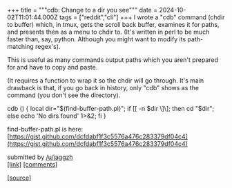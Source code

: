 +++
title = """cdb: Change to a dir you see"""
date = 2024-10-02T11:01:44.000Z
tags = ["reddit","cli"]
+++
I wrote a "cdb" command (chdir to buffer) which, in tmux, gets the scroll back buffer, examines it for paths, and presents then as a menu to chdir to. (It's written in perl to be much faster than, say, python. Although you might want to modify its path-matching regex's).

This is useful as many commands output paths which you aren't prepared for and have to copy and paste.

(It requires a function to wrap it so the chdir will go through. It's main drawback is that, if you go back in history, only "cdb" shows as the command (you don't see the directory).

cdb () { local dir="$(find-buffer-path.pl)"; if \[\[ -n $dir \]\]; then cd "$dir"; else echo 'No dirs found' 1>&2; fi }

find-buffer-path.pl is here: [https://gist.github.com/dcfdabf1f3c5576a476c283379df04c4](https://gist.github.com/dcfdabf1f3c5576a476c283379df04c4)

submitted by [/u/jaggzh](https://www.reddit.com/user/jaggzh)  
[\[link\]](https://www.reddit.com/r/commandline/comments/1fudfuk/cdb_change_to_a_dir_you_see/) [\[comments\]](https://www.reddit.com/r/commandline/comments/1fudfuk/cdb_change_to_a_dir_you_see/)

[[source]](https://www.reddit.com/r/commandline/comments/1fudfuk/cdb_change_to_a_dir_you_see/)
